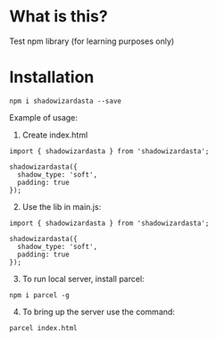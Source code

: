 # What is this?

Test npm library (for learning purposes only)

# Installation

`npm i shadowizardasta --save`

Example of usage:

1) Create index.html
````
import { shadowizardasta } from 'shadowizardasta';

shadowizardasta({
  shadow_type: 'soft',
  padding: true
});
````

2) Use the lib in main.js:
````
import { shadowizardasta } from 'shadowizardasta';

shadowizardasta({
  shadow_type: 'soft',
  padding: true
});
````

3) To run local server, install parcel:
````
npm i parcel -g
````

4) To bring up the server use the command:
````
parcel index.html
````